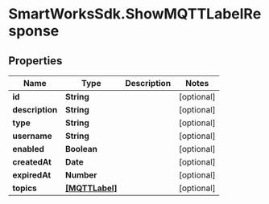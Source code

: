 # SmartWorksSdk.ShowMQTTLabelResponse

## Properties

Name | Type | Description | Notes
------------ | ------------- | ------------- | -------------
**id** | **String** |  | [optional] 
**description** | **String** |  | [optional] 
**type** | **String** |  | [optional] 
**username** | **String** |  | [optional] 
**enabled** | **Boolean** |  | [optional] 
**createdAt** | **Date** |  | [optional] 
**expiredAt** | **Number** |  | [optional] 
**topics** | [**[MQTTLabel]**](MQTTLabel.md) |  | [optional] 


